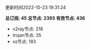 更新时间2022-10-23 19:31:24

**总订阅: 45**
**总节点: 2393**
**有效节点: 436**
- v2ray节点: 218
- trojan节点: 35
- ss节点: 183
